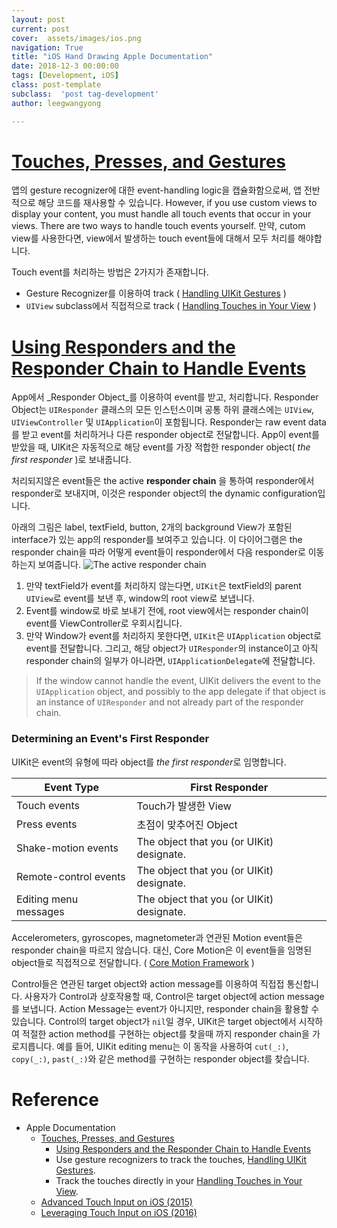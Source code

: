 ```yaml
---
layout: post
current: post
cover:  assets/images/ios.png
navigation: True
title: "iOS Hand Drawing Apple Documentation"
date: 2018-12-3 00:00:00
tags: [Development, iOS]
class: post-template
subclass:  'post tag-development'
author: leegwangyong

---
```


 # [Touches, Presses, and Gestures](https://developer.apple.com/documentation/uikit/touches_presses_and_gestures)
앱의 gesture recognizer에 대한 event-handling logic을 캡슐화함으로써,  앱 전반적으로 해당 코드를 재사용할 수 있습니다.
However, if you use custom views to display your content, you must handle all touch events that occur in your views. There are two ways to handle touch events yourself.
만약, cutom view를 사용한다면,  view에서 발생하는 touch event들에 대해서 모두 처리를 해야합니다.

Touch event를 처리하는 방법은 2가지가 존재합니다.
- Gesture Recognizer를 이용하여 track ( [Handling UIKit Gestures](https://developer.apple.com/documentation/uikit/touches_presses_and_gestures/handling_uikit_gestures) )
- `UIView` subclass에서 직접적으로 track ( [Handling Touches in Your View](https://developer.apple.com/documentation/uikit/touches_presses_and_gestures/handling_touches_in_your_view) )

# [Using Responders and the Responder Chain to Handle Events](https://developer.apple.com/documentation/uikit/touches_presses_and_gestures/using_responders_and_the_responder_chain_to_handle_events)
App에서 _Responder Object_를 이용하여 event를 받고, 처리합니다. 
Responder Object는 `UIResponder` 클래스의 모든 인스턴스이며 공통 하위 클래스에는 `UIView`, `UIViewController` 및 `UIApplication`이 포함됩니다. 
Responder는 raw event data를 받고 event를 처리하거나 다른 responder object로 전달합니다. App이 event를 받았을 때, UIKit은 자동적으로 해당 event를 가장 적합한 responder object( *the first responder* )로 보내줍니다.

처리되지않은 event들은 the active **responder chain** 을 통하여 responder에서 responder로 보내지며, 이것은 responder object의 the dynamic configuration입니다.

아래의 그림은 label, textField, button, 2개의 background View가 포함된 interface가 있는 app의 responder를 보여주고 있습니다. 이 다이어그램은 the responder chain을 따라 어떻게 event들이 responder에서 다음 responder로 이동하는지 보여줍니다.
![The active responder chain](https://docs-assets.developer.apple.com/published/7c21d852b9/f17df5bc-d80b-4e17-81cf-4277b1e0f6e4.png)
1. 만약 textField가 event를 처리하지 않는다면, `UIKit`은 textField의 parent `UIView`로 event를 보낸 후, window의 root view로 보냅니다. 
2. Event를 window로 바로 보내기 전에, root view에서는 responder chain이 event를 ViewController로 우회시킵니다.
3. 만약 Window가 event를 처리하지 못한다면, `UIKit`은 `UIApplication` object로 event를 전달합니다. 그리고, 해당 object가 `UIResponder`의 instance이고 아직 responder chain의 일부가 아니라면,  `UIApplicationDelegate`에 전달합니다.
>If the window cannot handle the event, UIKit delivers the event to the `UIApplication` object, and possibly to the app delegate if that object is an instance of `UIResponder` and not already part of the responder chain.
### Determining an Event's First Responder
UIKit은 event의 유형에 따라 object를 *the first responder*로 임명합니다.

| Event Type | First Responder				|
| --										| --										|
| Touch events					| Touch가 발생한 View 		|
| Press events						| 초점이 맞추어진 Object 	|
| Shake-motion events 		| The object that you (or UIKit) designate. |
| Remote-control events 	| The object that you (or UIKit) designate. |
| Editing menu messages	| The object that you (or UIKit) designate. |

Accelerometers, gyroscopes, magnetometer과 연관된 Motion event들은 responder chain을 따르지 않습니다. 대신, Core Motion은 이 event들을 임명된 object들로 직접적으로 전달합니다. ( [Core Motion Framework](https://developer.apple.com/library/archive/documentation/Miscellaneous/Conceptual/iPhoneOSTechOverview/CoreServicesLayer/CoreServicesLayer.html#//apple_ref/doc/uid/TP40007898-CH10-SW27) )
 
 Control들은 연관된 target object와 action message를 이용하여 직접접 통신합니다. 사용자가 Control과 상호작용할 때, Control은 target object에 action message를 보냅니다.
Action Message는 event가 아니지만, responder chain을 활용할 수 있습니다.
Control의 target object가 `nil`일 경우, UIKit은 target object에서 시작하여 적절한 action method를 구현하는 object를 찾을때 까지 responder chain을 가로지릅니다. 예를 들어, UIKit editing menu는 이 동작을 사용하여 `cut(_:)`, `copy(_:)`, `past(_:)`와 같은 method를 구현하는 responder object를 찾습니다.



# Reference
- Apple Documentation
	- [Touches, Presses, and Gestures](https://developer.apple.com/documentation/uikit/touches_presses_and_gestures)
		- [Using Responders and the Responder Chain to Handle Events](https://developer.apple.com/documentation/uikit/touches_presses_and_gestures/using_responders_and_the_responder_chain_to_handle_events)
		- Use gesture recognizers to track the touches, [Handling UIKit Gestures](https://developer.apple.com/documentation/uikit/touches_presses_and_gestures/handling_uikit_gestures).
		-  Track the touches directly in your [Handling Touches in Your View](https://developer.apple.com/documentation/uikit/touches_presses_and_gestures/handling_touches_in_your_view).
	- [Advanced Touch Input on iOS (2015)](https://developer.apple.com/videos/play/wwdc2015/233/)
	- [Leveraging Touch Input on iOS (2016)](https://developer.apple.com/videos/play/wwdc2016/220)


